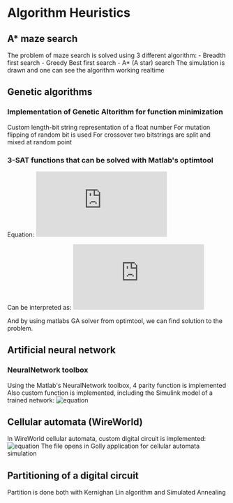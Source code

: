 # Algorithm Heuristics

## A* maze search
The problem of maze search is solved using 3 different algorithm:
	-	Breadth first search
	-	Greedy Best first search
	-	A* (A star) search
The simulation is drawn and one can see the algorithm working realtime
	
## Genetic algorithms
### Implementation of Genetic Altorithm for function minimization
Custom length-bit string representation of a float number
For mutation flipping of random bit is used
For crossover two bitstrings are split and mixed at random point
### 3-SAT functions that can be solved with Matlab's optimtool
Equation:
![equation](https://latex.codecogs.com/gif.latex?f%5E%7B1%7D%28x_%7B1%7D%2C...%2Cx_%7B6%7D%29%20%3D%20%28x_%7B1%7D%20&plus;%20x_%7B2%7D%20&plus;%20x_%7B3%7D%29%5Ccdot%28%5Coverline%7Bx_%7B2%7D%7D%20&plus;%20x_%7Bx4%7D&plus;%5Coverline%7Bx_%7B5%7D%7D%29%5Ccdot%28%5Coverline%7Bx_%7B4%7D%7D&plus;%5Coverline%7Bx_%7B5%7D%7D&plus;%5Coverline%7Bx_%7B6%7D%7D%29)

Can be interpreted as:
![equation](https://latex.codecogs.com/gif.latex?%5Csmall%20f%5E%7B1%7D_%7Bbnlp%7D%28x_%7B1%7D%2C...%2Cx_%7B6%7D%29%20%3D%20%28x_%7B1%7D&plus;x_%7B2%7D&plus;x_%7B3%7D%29%5Ccdot%282-x_%7B2%7D&plus;x_%7B4%7D-x_%7B5%7D%29%5Ccdot%283-x_%7B3%7D-x_%7B5%7D-x_%7B6%7D%29%5Cgeq%201%5Ccdot1%5Ccdot1%5Cgeq1)

And by using matlabs GA solver from optimtool, we can find solution to the problem.

## Artificial neural network
### NeuralNetwork toolbox
Using the Matlab's NeuralNetwork toolbox, 4 parity function is implemented
Also custom function is implemented, including the Simulink model of a trained network:
![equation](https://latex.codecogs.com/gif.latex?(x1\cdot&space;x2&space;&plus;&space;\overline{x3\cdot&space;x4})\cdot&space;x1)

## Cellular automata (WireWorld)
In WireWorld cellular automata, custom digital circuit is implemented:
![equation](https://latex.codecogs.com/gif.latex?(x1\cdot&space;x2&space;&plus;&space;x3\cdot&space;x4)\cdot&space;x1)
The file opens in Golly application for cellular automata simulation

## Partitioning of a digital circuit
Partition is done both with Kernighan Lin algorithm and Simulated Annealing
